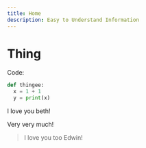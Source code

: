 ```yaml
---
title: Home
description: Easy to Understand Information
---
```


# Thing

Code:

```python
def thingee:
  x = 1 + 1
  y = print(x)
```

I love you beth!

Very very much!

> I love you too Edwin!
